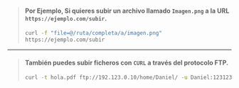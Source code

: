 > #### Por Ejemplo, Si quieres subir un archivo llamado `Imagen.png` a la URL `https://ejemplo.com/subir`.
> ```Bash
> curl -f "file=@/ruta/completa/a/imagen.png"
> https://ejemplo.com/subir
> 
> ```

---

> #### También puedes subir ficheros con `CURL` a través del protocolo FTP.
> ```Bash
> curl -t hola.pdf ftp://192.123.0.10/home/Daniel/ -u Daniel:123123
> 
> 
> ```
